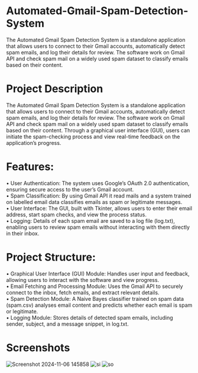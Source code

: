 # Automated-Gmail-Spam-Detection-System
   The Automated Gmail Spam Detection System is a standalone application that allows users to connect to their Gmail accounts, automatically detect spam emails, and log their details for review. The software work on Gmail API and check spam mail on a widely used spam dataset to classify emails based on their content.
# Project Description 
The Automated Gmail Spam Detection System is a standalone application that allows users to connect to their Gmail accounts, automatically detect spam emails, and log their details for review. The software work on Gmail API and check spam mail on a widely used spam dataset to classify emails based on their content. Through a graphical user interface (GUI), users can initiate the spam-checking process and view real-time feedback on the application’s progress.
# Features: 
• User Authentication: The system uses Google’s OAuth 2.0 authentication, ensuring secure access to the user’s Gmail account.                        
• Spam Classification: By using Gmail API it read mails and a system trained on labelled email data classifies emails as spam or legitimate messages.                                                           
• User Interface: The GUI, built with Tkinter, allows users to enter their email address, start spam checks, and view the process status.                                 
• Logging: Details of each spam email are saved to a log file (log.txt), enabling users to review spam emails without interacting with them directly in their inbox.
# Project Structure: 
• Graphical User Interface (GUI) Module: Handles user input and feedback, allowing users to interact with the software and view progress.                                        
• Email Fetching and Processing Module: Uses the Gmail API to securely connect to the inbox, fetch emails, and extract relevant details.                   
• Spam Detection Module: A Naive Bayes classifier trained on spam data (spam.csv) analyses email content and predicts whether each email is spam or legitimate.                  
• Logging Module: Stores details of detected spam emails, including sender, subject, and a message snippet, in log.txt.
# Screenshots
![Screenshot 2024-11-06 145858](https://github.com/user-attachments/assets/82ba498e-dd3e-4559-b047-c4c8dbc6488e)
![si](https://github.com/user-attachments/assets/c2f3fff3-f592-4640-a7d2-8030d022c161)
![so](https://github.com/user-attachments/assets/4061e1e5-9280-4cf5-8a03-a780a21e574d)
